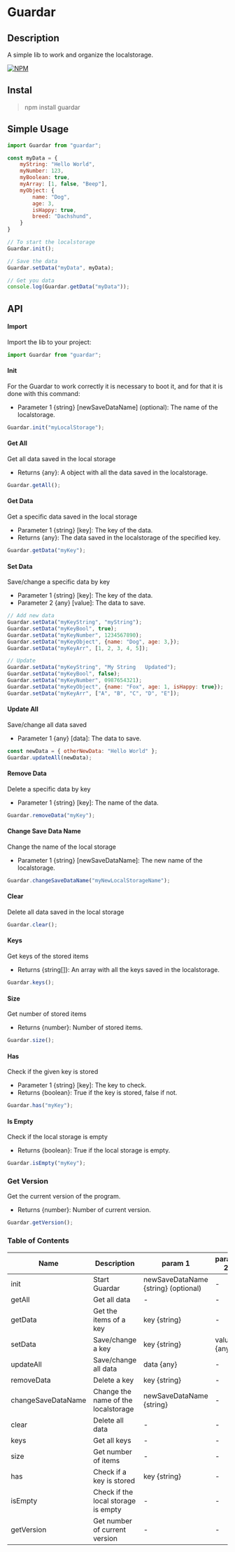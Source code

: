 # Guardar

## Description

A simple lib to work and organize the localstorage.

[![NPM](https://img.shields.io/badge/npm-CB3837?style=for-the-badge&logo=npm&logoColor=white)](https://www.npmjs.com/package/guardar)

## Instal

> npm install guardar

## Simple Usage

```javascript
import Guardar from "guardar";

const myData = {
	myString: "Hello World",
	myNumber: 123,
	myBoolean: true,
	myArray: [1, false, "Beep"],
	myObject: {
		name: "Dog",
		age: 3,
		isHappy: true,
		breed: "Dachshund",
	}
}

// To start the localstorage
Guardar.init();

// Save the data
Guardar.setData("myData", myData);

// Get you data
console.log(Guardar.getData("myData"));

```

## API
#### Import

Import the lib to your project:

```javascript
import Guardar from "guardar";
```

#### Init

For the Guardar to work correctly it is necessary to boot it, and for that it is done with this command:

- Parameter 1 {string} [newSaveDataName] (optional): The name of the localstorage.

```javascript
Guardar.init("myLocalStorage");
```

#### Get All

Get all data saved in the local storage

- Returns {any}: A object with all the data saved in the localstorage.

```javascript
Guardar.getAll();
```

#### Get Data

Get a specific data saved in the local storage

 - Parameter 1 {string} [key]: The key of the data.
 - Returns {any}: The data saved in the localstorage of the specified key.

```javascript
Guardar.getData("myKey");
```

#### Set Data

Save/change a specific data by key

 - Parameter 1 {string} [key]: The key of the data.
 - Parameter 2 {any} [value]: The data to save.

```javascript
// Add new data
Guardar.setData("myKeyString", "myString");
Guardar.setData("myKeyBool", true);
Guardar.setData("myKeyNumber", 1234567890);
Guardar.setData("myKeyObject", {name: "Dog", age: 3,});
Guardar.setData("myKeyArr", [1, 2, 3, 4, 5]);

// Update
Guardar.setData("myKeyString", "My String	Updated");
Guardar.setData("myKeyBool", false);
Guardar.setData("myKeyNumber", 0987654321);
Guardar.setData("myKeyObject", {name: "Fox", age: 1, isHappy: true});
Guardar.setData("myKeyArr", ["A", "B", "C", "D", "E"]);
```

#### Update All

Save/change all data saved

- Parameter 1 {any} [data]: The data to save.

```javascript
const newData = { otherNewData: "Hello World" };
Guardar.updateAll(newData);
```

#### Remove Data

Delete a specific data by key

- Parameter 1 {string} [key]: The name of the data.

```javascript
Guardar.removeData("myKey");
```

#### Change Save Data Name

Change the name of the local storage

- Parameter 1 {string} [newSaveDataName]: The new name of the localstorage.

```javascript
Guardar.changeSaveDataName("myNewLocalStorageName");
```

#### Clear

Delete all data saved in the local storage

```javascript
Guardar.clear();
```

#### Keys

Get keys of the stored items

- Returns {string[]}: An array with all the keys saved in the localstorage.

```javascript
Guardar.keys();
```

#### Size

Get number of stored items

- Returns {number}: Number of stored items.

```javascript
Guardar.size();
```

#### Has

Check if the given key is stored

 - Parameter 1 {string} [key]: The key to check.
 - Returns {boolean}: True if the key is stored, false if not.

```javascript
Guardar.has("myKey");
```

#### Is Empty

Check if the local storage is empty

 - Returns {boolean}: True if the local storage is empty.

```javascript
Guardar.isEmpty("myKey");
```

### Get Version

Get the current version of the program.

 - Returns {number}: Number of current version.
 

 ```javascript
Guardar.getVersion();
```

### Table of Contents

| Name               | Description                         | param 1                             | param 2     | return   |
| ------------------ | ----------------------------------- | ----------------------------------- | ----------- | -------- |
| init               | Start Guardar                       | newSaveDataName {string} (optional) | -           | -        |
| getAll             | Get all data                        | -                                   | -           | any      |
| getData            | Get the items of a key              | key {string}                        | -           | any      |
| setData            | Save/change a key                   | key {string}                        | value {any} | -        |
| updateAll          | Save/change all data                | data {any}                          | -           | -        |
| removeData         | Delete a key                        | key  {string}                       | -           | -        |
| changeSaveDataName | Change the name of the localstorage | newSaveDataName {string}            | -           |
| clear              | Delete all data                     | -                                   | -           | -        |
| keys               | Get all keys                        | -                                   | -           | string[] |
| size               | Get number of items                 | -                                   | -           | number   |
| has                | Check if a key is stored            | key {string}                        | -           | boolean  |
| isEmpty            | Check if the local storage is empty | -                                   | -           | boolean  |
| getVersion         | Get number of current version       | -                                   | -           | number   |
